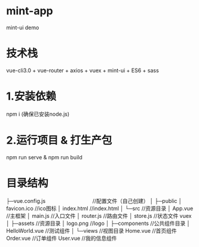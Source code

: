 # mint-app
mint-ui demo

# 技术栈
vue-cli3.0 + vue-router + axios + vuex + mint-ui + ES6 + sass

# 1.安装依赖
npm i (确保已安装node.js)

# 2.运行项目 & 打生产包
npm run serve & npm run build

# 目录结构


├─vue.config.js                                //配置文件（自己创建）
│
├─public
│      favicon.ico                             //ico图标
│      index.html                              //index.html
│
└─src                                          //资源目录
    │  App.vue                                 //主框架
    │  main.js                                 //入口文件
    │  router.js                               //路由文件
    │  store.js                                //状态文件 vuex
    │
    ├─assets                                   //资源目录
    │      logo.png                            //logo
    │
    ├─components                               //公共组件目录
    │      HelloWorld.vue                      //测试组件
    │
    └─views                                    //视图目录
            Home.vue                           //首页组件
            Order.vue                          //订单组件
            User.vue                           //我的信息组件

